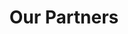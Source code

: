 ---
title: "Our Partners"
ourpatners: 
  [
      {
          id: 1,
          image: "./assets/patner1.png"
      },
      {
          id: 2,
          image: "./assets/patner2.png"
      },
      {
          id: 3,
          image: "./assets/patner3.png"
      },
      {
          id: 4,
          image: "./assets/patner4.png"
      },
      {
          id: 5,
          image: "./assets/patner5.png"
      },
  ]
---